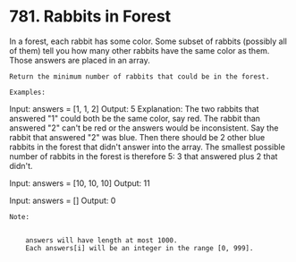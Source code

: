 # 781. Rabbits in Forest

In a forest, each rabbit has some color. Some subset of rabbits (possibly all of them) tell
        you how many other rabbits have the same color as them. Those answers are
        placed in an array.

    Return the minimum number of rabbits that could be in the forest.

    Examples:
Input: answers = [1, 1, 2]
Output: 5
Explanation:
The two rabbits that answered "1" could both be the same color, say red.
The rabbit than answered "2" can't be red or the answers would be inconsistent.
Say the rabbit that answered "2" was blue.
Then there should be 2 other blue rabbits in the forest that didn't answer into the array.
The smallest possible number of rabbits in the forest is therefore 5: 3 that answered plus 2 that didn't.

Input: answers = [10, 10, 10]
Output: 11

Input: answers = []
Output: 0

    Note:

    
        answers will have length at most 1000.
        Each answers[i] will be an integer in the range [0, 999].